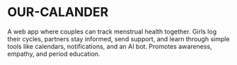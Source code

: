 # OUR-CALANDER
A web app where couples can track menstrual health together. Girls log their cycles, partners stay informed, send support, and learn through simple tools like calendars, notifications, and an AI bot. Promotes awareness, empathy, and period education.
